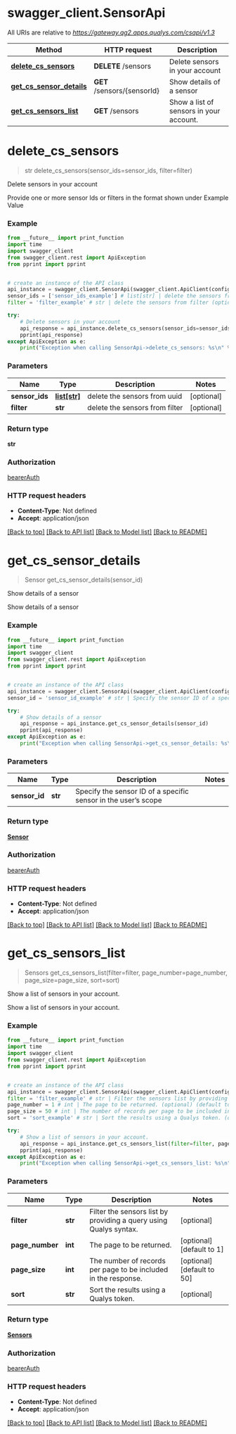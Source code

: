 # swagger_client.SensorApi

All URIs are relative to *https://gateway.qg2.apps.qualys.com/csapi/v1.3*

Method | HTTP request | Description
------------- | ------------- | -------------
[**delete_cs_sensors**](SensorApi.md#delete_cs_sensors) | **DELETE** /sensors | Delete sensors in your account
[**get_cs_sensor_details**](SensorApi.md#get_cs_sensor_details) | **GET** /sensors/{sensorId} | Show details of a sensor
[**get_cs_sensors_list**](SensorApi.md#get_cs_sensors_list) | **GET** /sensors | Show a list of sensors in your account.

# **delete_cs_sensors**
> str delete_cs_sensors(sensor_ids=sensor_ids, filter=filter)

Delete sensors in your account

Provide one or more sensor Ids or filters in the format shown under Example Value

### Example
```python
from __future__ import print_function
import time
import swagger_client
from swagger_client.rest import ApiException
from pprint import pprint


# create an instance of the API class
api_instance = swagger_client.SensorApi(swagger_client.ApiClient(configuration))
sensor_ids = ['sensor_ids_example'] # list[str] | delete the sensors from uuid (optional)
filter = 'filter_example' # str | delete the sensors from filter (optional)

try:
    # Delete sensors in your account
    api_response = api_instance.delete_cs_sensors(sensor_ids=sensor_ids, filter=filter)
    pprint(api_response)
except ApiException as e:
    print("Exception when calling SensorApi->delete_cs_sensors: %s\n" % e)
```

### Parameters

Name | Type | Description  | Notes
------------- | ------------- | ------------- | -------------
 **sensor_ids** | [**list[str]**](str.md)| delete the sensors from uuid | [optional] 
 **filter** | **str**| delete the sensors from filter | [optional] 

### Return type

**str**

### Authorization

[bearerAuth](../README.md#bearerAuth)

### HTTP request headers

 - **Content-Type**: Not defined
 - **Accept**: application/json

[[Back to top]](#) [[Back to API list]](../README.md#documentation-for-api-endpoints) [[Back to Model list]](../README.md#documentation-for-models) [[Back to README]](../README.md)

# **get_cs_sensor_details**
> Sensor get_cs_sensor_details(sensor_id)

Show details of a sensor

Show details of a sensor

### Example
```python
from __future__ import print_function
import time
import swagger_client
from swagger_client.rest import ApiException
from pprint import pprint


# create an instance of the API class
api_instance = swagger_client.SensorApi(swagger_client.ApiClient(configuration))
sensor_id = 'sensor_id_example' # str | Specify the sensor ID of a specific sensor in the user’s scope

try:
    # Show details of a sensor
    api_response = api_instance.get_cs_sensor_details(sensor_id)
    pprint(api_response)
except ApiException as e:
    print("Exception when calling SensorApi->get_cs_sensor_details: %s\n" % e)
```

### Parameters

Name | Type | Description  | Notes
------------- | ------------- | ------------- | -------------
 **sensor_id** | **str**| Specify the sensor ID of a specific sensor in the user’s scope | 

### Return type

[**Sensor**](Sensor.md)

### Authorization

[bearerAuth](../README.md#bearerAuth)

### HTTP request headers

 - **Content-Type**: Not defined
 - **Accept**: application/json

[[Back to top]](#) [[Back to API list]](../README.md#documentation-for-api-endpoints) [[Back to Model list]](../README.md#documentation-for-models) [[Back to README]](../README.md)

# **get_cs_sensors_list**
> Sensors get_cs_sensors_list(filter=filter, page_number=page_number, page_size=page_size, sort=sort)

Show a list of sensors in your account.

Show a list of sensors in your account.

### Example
```python
from __future__ import print_function
import time
import swagger_client
from swagger_client.rest import ApiException
from pprint import pprint


# create an instance of the API class
api_instance = swagger_client.SensorApi(swagger_client.ApiClient(configuration))
filter = 'filter_example' # str | Filter the sensors list by providing a query using Qualys syntax. (optional)
page_number = 1 # int | The page to be returned. (optional) (default to 1)
page_size = 50 # int | The number of records per page to be included in the response. (optional) (default to 50)
sort = 'sort_example' # str | Sort the results using a Qualys token. (optional)

try:
    # Show a list of sensors in your account.
    api_response = api_instance.get_cs_sensors_list(filter=filter, page_number=page_number, page_size=page_size, sort=sort)
    pprint(api_response)
except ApiException as e:
    print("Exception when calling SensorApi->get_cs_sensors_list: %s\n" % e)
```

### Parameters

Name | Type | Description  | Notes
------------- | ------------- | ------------- | -------------
 **filter** | **str**| Filter the sensors list by providing a query using Qualys syntax. | [optional] 
 **page_number** | **int**| The page to be returned. | [optional] [default to 1]
 **page_size** | **int**| The number of records per page to be included in the response. | [optional] [default to 50]
 **sort** | **str**| Sort the results using a Qualys token. | [optional] 

### Return type

[**Sensors**](Sensors.md)

### Authorization

[bearerAuth](../README.md#bearerAuth)

### HTTP request headers

 - **Content-Type**: Not defined
 - **Accept**: application/json

[[Back to top]](#) [[Back to API list]](../README.md#documentation-for-api-endpoints) [[Back to Model list]](../README.md#documentation-for-models) [[Back to README]](../README.md)


